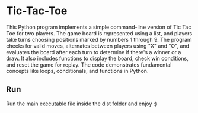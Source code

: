 # Tic-Tac-Toe

This Python program implements a simple command-line version of Tic Tac Toe for two players. The game board is represented using a list, and players take turns choosing positions marked by numbers 1 through 9. The program checks for valid moves, alternates between players using "X" and "O", and evaluates the board after each turn to determine if there's a winner or a draw. It also includes functions to display the board, check win conditions, and reset the game for replay. The code demonstrates fundamental concepts like loops, conditionals, and functions in Python.

## Run
Run the main executable file inside the dist folder and enjoy :)